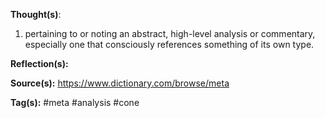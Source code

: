 **Thought(s)**:
1. pertaining to or noting an abstract, high-level analysis or commentary, especially one that consciously references something of its own type.

**Reflection(s):**

**Source(s):**
https://www.dictionary.com/browse/meta

**Tag(s):** 
#meta #analysis #cone 